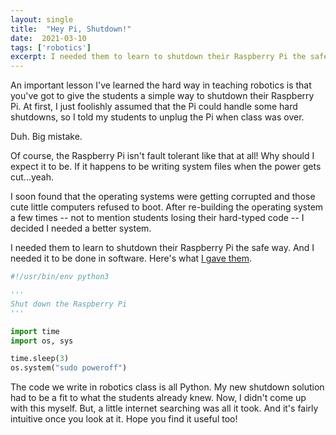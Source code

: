 ```yaml
---
layout: single
title:  "Hey Pi, Shutdown!"
date:  2021-03-10
tags: ['robotics']
excerpt: I needed them to learn to shutdown their Raspberry Pi the safe way. 
---
```


An important lesson I've learned the hard way in teaching robotics is that you've got to give the students a simple way to shutdown their Raspberry Pi. At first, I just foolishly assumed that the Pi could handle some hard shutdowns, so I told my students to unplug the Pi when class was over.

Duh. Big mistake.

Of course, the Raspberry Pi isn't fault tolerant like that at all! Why should I expect it to be. If it happens to be writing system files when the power gets cut...yeah.

I soon found that the operating systems were getting corrupted and those cute little computers refused to boot. After re-building the operating system a few times -- not to mention students losing their hard-typed code -- I decided I needed a better system.

I needed them to learn to shutdown their Raspberry Pi the safe way. And I needed it to be done in software. Here's what [I gave them](https://github.com/buffetboy2001/ccr_robotics_fall_2020/blob/4c7a38c89b91596ff1a56c46cb097edf9fb2c9a7/src/shutdown.py#L1).

```python
#!/usr/bin/env python3

'''
Shut down the Raspberry Pi
'''

import time
import os, sys

time.sleep(3)
os.system("sudo poweroff")
```

The code we write in robotics class is all Python. My new shutdown solution had to be a fit to what the students already knew. Now, I didn't come up with this myself. But, a little internet searching was all it took. And it's fairly intuitive once you look at it. Hope you find it useful too!
